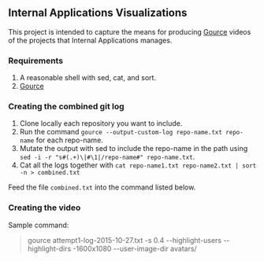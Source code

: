 ## Internal Applications Visualizations

This project is intended to capture the means for producing [Gource](http://gource.io/) videos of the projects that Internal Applications manages.

### Requirements

1. A reasonable shell with sed, cat, and sort.
2. [Gource](http://gource.io/)

### Creating the combined git log

1. Clone locally each repository you want to include.
2. Run the command `gource --output-custom-log repo-name.txt repo-name` for each repo-name.
3. Mutate the output with sed to include the repo-name in the path using `sed -i -r "s#(.+)\|#\1|/repo-name#" repo-name.txt`.
4. Cat all the logs together with `cat repo-name1.txt repo-name2.txt | sort -n > combined.txt`

Feed the file `combined.txt` into the command listed below.

### Creating the video

Sample command:

> gource attempt1-log-2015-10-27.txt -s 0.4 --highlight-users --highlight-dirs -1600x1080 --user-image-dir avatars/